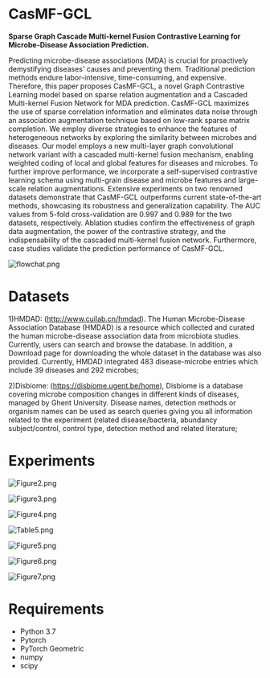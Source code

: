 # CasMF-GCL
**Sparse Graph Cascade Multi-kernel Fusion Contrastive Learning for Microbe-Disease Association Prediction.**

Predicting microbe-disease associations (MDA) is crucial for proactively demystifying diseases' causes and preventing them. Traditional prediction methods endure labor-intensive, time-consuming, and expensive. 
Therefore, this paper proposes CasMF-GCL, a novel Graph Contrastive Learning model based on sparse relation augmentation and a Cascaded Multi-kernel Fusion Network for MDA prediction. CasMF-GCL maximizes the use of sparse correlation information and eliminates data noise through an association augmentation technique based on low-rank sparse matrix completion. We employ diverse strategies to enhance the features of heterogeneous networks by exploring the similarity between microbes and diseases. Our model employs a new multi-layer graph convolutional network variant with a cascaded multi-kernel fusion mechanism, enabling weighted coding of local and global features for diseases and microbes. To further improve performance, we incorporate a self-supervised contrastive learning schema using multi-grain disease and microbe features and large-scale relation augmentations. Extensive experiments on two renowned datasets demonstrate that CasMF-GCL outperforms current state-of-the-art methods, showcasing its robustness and generalization capability. The AUC values from 5-fold cross-validation are 0.997 and 0.989 for the two datasets, respectively. Ablation studies confirm the effectiveness of graph data augmentation, the power of the contrastive strategy, and the indispensability of the cascaded multi-kernel fusion network. Furthermore, case studies validate the prediction performance of CasMF-GCL.


![flowchat.png](flowchat.png)

# Datasets
1)HMDAD: (http://www.cuilab.cn/hmdad). The Human Microbe-Disease Association Database (HMDAD) is a resource which collected and curated the human microbe-disease association data from microbiota studies. Currently, users can search and browse the database. In addition, a Download page for downloading the whole dataset in the database was also provided. Currently, HMDAD integrated 483 disease-microbe entries which include 39 diseases and 292 microbes;

2)Disbiome: (https://disbiome.ugent.be/home), Disbiome is a database covering microbe composition changes in different kinds of diseases, managed by Ghent University. Disease names, detection methods or organism names can be used as search queries giving you all information related to the experiment (related disease/bacteria, abundancy subject/control, control type, detection method and related literature;

# Experiments 


![Figure2.png](Figure2.png)

![Figure3.png](Figure3.png)

![Figure4.png](Figure4.png)

![Table5.png](Table5.png)

![Figure5.png](Figure5.png)

![Figure6.png](Figure6.png)

![Figure7.png](Figure7.png)

# Requirements
* Python 3.7
* Pytorch
* PyTorch Geometric
* numpy
* scipy
